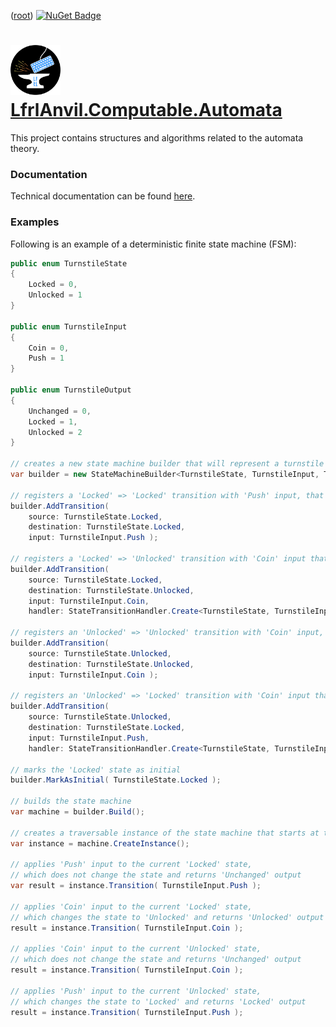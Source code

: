 ﻿([root](https://github.com/CalionVarduk/LfrlAnvil/blob/main/readme.md))
[![NuGet Badge](https://buildstats.info/nuget/LfrlAnvil.Computable.Automata)](https://www.nuget.org/packages/LfrlAnvil.Computable.Automata/)

# [<img src="../../../../assets/logo.png" alt="logo" height="80"/>](../../../../assets/logo.png) [LfrlAnvil.Computable.Automata](https://github.com/CalionVarduk/LfrlAnvil/tree/main/src/LfrlAnvil.Computable/LfrlAnvil.Computable.Automata)

This project contains structures and algorithms related to the automata theory.

### Documentation

Technical documentation can be found [here](https://calionvarduk.github.io/LfrlAnvil/api/LfrlAnvil.Computable.Automata/LfrlAnvil.Computable.Automata.html).

### Examples

Following is an example of a deterministic finite state machine (FSM):
```csharp
public enum TurnstileState
{
    Locked = 0,
    Unlocked = 1
}

public enum TurnstileInput
{
    Coin = 0,
    Push = 1
}

public enum TurnstileOutput
{
    Unchanged = 0,
    Locked = 1,
    Unlocked = 2
}

// creates a new state machine builder that will represent a turnstile state machine
var builder = new StateMachineBuilder<TurnstileState, TurnstileInput, TurnstileOutput>( TurnstileOutput.Unchanged );

// registers a 'Locked' => 'Locked' transition with 'Push' input, that returns the default 'Unchanged' output
builder.AddTransition(
    source: TurnstileState.Locked,
    destination: TurnstileState.Locked,
    input: TurnstileInput.Push );

// registers a 'Locked' => 'Unlocked' transition with 'Coin' input that returns the 'Unlocked' output
builder.AddTransition(
    source: TurnstileState.Locked,
    destination: TurnstileState.Unlocked,
    input: TurnstileInput.Coin,
    handler: StateTransitionHandler.Create<TurnstileState, TurnstileInput, TurnstileOutput>( _ => TurnstileOutput.Unlocked ) );

// registers an 'Unlocked' => 'Unlocked' transition with 'Coin' input, that returns the default 'Unchanged' output
builder.AddTransition(
    source: TurnstileState.Unlocked,
    destination: TurnstileState.Unlocked,
    input: TurnstileInput.Coin );

// registers an 'Unlocked' => 'Locked' transition with 'Coin' input that returns the 'Locked' output
builder.AddTransition(
    source: TurnstileState.Unlocked,
    destination: TurnstileState.Locked,
    input: TurnstileInput.Push,
    handler: StateTransitionHandler.Create<TurnstileState, TurnstileInput, TurnstileOutput>( _ => TurnstileOutput.Locked ) );

// marks the 'Locked' state as initial
builder.MarkAsInitial( TurnstileState.Locked );

// builds the state machine
var machine = builder.Build();

// creates a traversable instance of the state machine that starts at the initial 'Locked' state
var instance = machine.CreateInstance();

// applies 'Push' input to the current 'Locked' state,
// which does not change the state and returns 'Unchanged' output
var result = instance.Transition( TurnstileInput.Push );

// applies 'Coin' input to the current 'Locked' state,
// which changes the state to 'Unlocked' and returns 'Unlocked' output
result = instance.Transition( TurnstileInput.Coin );

// applies 'Coin' input to the current 'Unlocked' state,
// which does not change the state and returns 'Unchanged' output
result = instance.Transition( TurnstileInput.Coin );

// applies 'Push' input to the current 'Unlocked' state,
// which changes the state to 'Locked' and returns 'Locked' output
result = instance.Transition( TurnstileInput.Push );
```
